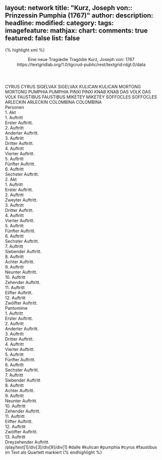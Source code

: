 layout: network
title: "Kurz, Joseph von:: Prinzessin Pumphia (1767)"
author:
description:
headline:
modified:
category:
tags:
imagefeature:
mathjax:
chart:
comments: true
featured: false
list: false
---
{% highlight xml %}
<?xml-model href="https://raw.githubusercontent.com/DLiNa/project/master/rules/lina.rnc"?><?xml-model href="https://raw.githubusercontent.com/DLiNa/project/master/rules/lina.sch"?>
<play xmlns="http://lina.digital">
  <header>
    <title>Prinzessin Pumphia</title>
    <subtitle>Eine neue Tragœdie</subtitle>
    <genretitle>Tragödie</genretitle>
    <author>Kurz, Joseph von:</author>
    <date type="print" when="1767">1767</date>
    <date type="premiere"/>
    <date type="written"/>
    <source>https://textgridlab.org/1.0/tgcrud-public/rest/textgrid:rdgt.0/data</source>
  </header>
  <personae>
    <character>
      <name>CYRUS</name>
      <alias xml:id="cyrus">
        <name>CYRUS</name>
      </alias>
    </character>
    <character>
      <name>SIGELVAX</name>
      <alias xml:id="sigelvax">
        <name>SIGELVAX</name>
      </alias>
    </character>
    <character>
      <name>KULICAN</name>
      <alias xml:id="kulican">
        <name>KULICAN</name>
      </alias>
    </character>
    <character>
      <name>MORTONG</name>
      <alias xml:id="mortong">
        <name>MORTONG</name>
      </alias>
    </character>
    <character>
      <name>PUMPHIA</name>
      <alias xml:id="pumphia">
        <name>PUMPHIA</name>
      </alias>
    </character>
    <character>
      <name>PINXI</name>
      <alias xml:id="pinxi">
        <name>PINXI</name>
      </alias>
    </character>
    <character>
      <name>KNAB</name>
      <alias xml:id="knab">
        <name>KNAB</name>
      </alias>
    </character>
    <character>
      <name>DAS VOLK</name>
      <alias xml:id="das_volk">
        <name>DAS VOLK</name>
      </alias>
    </character>
    <character>
      <name>FAUSTIBUS</name>
      <alias xml:id="faustibus">
        <name>FAUSTIBUS</name>
      </alias>
    </character>
    <character>
      <name>MIKETEY</name>
      <alias xml:id="miketey">
        <name>MIKETEY</name>
      </alias>
    </character>
    <character>
      <name>SOFFOCLES</name>
      <alias xml:id="soffocles">
        <name>SOFFOCLES</name>
      </alias>
    </character>
    <character>
      <name>ARLECKIN</name>
      <alias xml:id="arleckin">
        <name>ARLECKIN</name>
      </alias>
    </character>
    <character>
      <name>COLOMBINA</name>
      <alias xml:id="colombina">
        <name>COLOMBINA</name>
      </alias>
    </character>
  </personae>
  <text>
    <div>
      <head>Personen</head>
    </div>
    <div>
      <head>1. Akt</head>
      <div>
        <head>1. Auftritt</head>
        <div>
          <head>Erster Auftritt.</head>
          <sp who="#cyrus">
            <amount n="1" unit="speech_acts"/>
            <amount n="9" unit="words"/>
            <amount n="1" unit="lines"/>
            <amount n="48" unit="chars"/>
          </sp>
          <sp who="#sigelvax">
            <amount n="1" unit="speech_acts"/>
            <amount n="9" unit="words"/>
            <amount n="1" unit="lines"/>
            <amount n="57" unit="chars"/>
          </sp>
        </div>
      </div>
      <div>
        <head>2. Auftritt</head>
        <div>
          <head>Anderter Auftritt.</head>
          <sp who="#kulican">
            <amount n="10" unit="speech_acts"/>
            <amount n="307" unit="words"/>
            <amount n="36" unit="lines"/>
            <amount n="1633" unit="chars"/>
          </sp>
          <sp who="#mortong">
            <amount n="9" unit="speech_acts"/>
            <amount n="116" unit="words"/>
            <amount n="13" unit="lines"/>
            <amount n="602" unit="chars"/>
          </sp>
        </div>
      </div>
      <div>
        <head>3. Auftritt</head>
        <div>
          <head>Dritter Auftritt.</head>
          <sp who="#pumphia">
            <amount n="9" unit="speech_acts"/>
            <amount n="391" unit="words"/>
            <amount n="43" unit="lines"/>
            <amount n="2135" unit="chars"/>
          </sp>
          <sp who="#kulican">
            <amount n="9" unit="speech_acts"/>
            <amount n="146" unit="words"/>
            <amount n="18" unit="lines"/>
            <amount n="820" unit="chars"/>
          </sp>
        </div>
      </div>
      <div>
        <head>4. Auftritt</head>
        <div>
          <head>Vierter Auftritt.</head>
          <sp who="#pinxi">
            <amount n="1" unit="speech_acts"/>
            <amount n="85" unit="words"/>
            <amount n="8" unit="lines"/>
            <amount n="429" unit="chars"/>
          </sp>
          <sp who="#kulican">
            <amount n="9" unit="speech_acts"/>
            <amount n="178" unit="words"/>
            <amount n="23" unit="lines"/>
            <amount n="945" unit="chars"/>
          </sp>
          <sp who="#pumphia">
            <amount n="4" unit="speech_acts"/>
            <amount n="144" unit="words"/>
            <amount n="15" unit="lines"/>
            <amount n="747" unit="chars"/>
          </sp>
          <sp who="#knab">
            <amount n="4" unit="speech_acts"/>
            <amount n="135" unit="words"/>
            <amount n="15" unit="lines"/>
            <amount n="722" unit="chars"/>
          </sp>
        </div>
      </div>
      <div>
        <head>5. Auftritt</head>
        <div>
          <head>Fünfter Auftritt.</head>
          <sp who="#kulican">
            <amount n="7" unit="speech_acts"/>
            <amount n="125" unit="words"/>
            <amount n="16" unit="lines"/>
            <amount n="668" unit="chars"/>
          </sp>
          <sp who="#mortong">
            <amount n="3" unit="speech_acts"/>
            <amount n="81" unit="words"/>
            <amount n="10" unit="lines"/>
            <amount n="462" unit="chars"/>
          </sp>
          <sp who="#pumphia">
            <amount n="4" unit="speech_acts"/>
            <amount n="50" unit="words"/>
            <amount n="8" unit="lines"/>
            <amount n="275" unit="chars"/>
          </sp>
        </div>
      </div>
      <div>
        <head>6. Auftritt</head>
        <div>
          <head>Sechster Auftritt.</head>
          <sp who="#das_volk">
            <amount n="2" unit="speech_acts"/>
            <amount n="8" unit="words"/>
            <amount n="2" unit="lines"/>
            <amount n="46" unit="chars"/>
          </sp>
          <sp who="#mortong">
            <amount n="3" unit="speech_acts"/>
            <amount n="28" unit="words"/>
            <amount n="5" unit="lines"/>
            <amount n="155" unit="chars"/>
          </sp>
          <sp who="#pumphia">
            <amount n="14" unit="speech_acts"/>
            <amount n="506" unit="words"/>
            <amount n="68" unit="lines"/>
            <amount n="2745" unit="chars"/>
          </sp>
          <sp who="#kulican">
            <amount n="20" unit="speech_acts"/>
            <amount n="389" unit="words"/>
            <amount n="52" unit="lines"/>
            <amount n="2188" unit="chars"/>
          </sp>
          <sp who="#sigelvax">
            <amount n="7" unit="speech_acts"/>
            <amount n="447" unit="words"/>
            <amount n="51" unit="lines"/>
            <amount n="2369" unit="chars"/>
          </sp>
        </div>
      </div>
    </div>
    <div>
      <head>2. Akt</head>
      <div>
        <head>1. Auftritt</head>
        <div>
          <head>Erster Auftritt.</head>
          <sp who="#faustibus">
            <amount n="1" unit="speech_acts"/>
            <amount n="352" unit="words"/>
            <amount n="38" unit="lines"/>
            <amount n="1894" unit="chars"/>
          </sp>
        </div>
      </div>
      <div>
        <head>2. Auftritt</head>
        <div>
          <head>Zweyter Auftritt.</head>
          <sp who="#cyrus">
            <amount n="7" unit="speech_acts"/>
            <amount n="365" unit="words"/>
            <amount n="41" unit="lines"/>
            <amount n="1949" unit="chars"/>
          </sp>
          <sp who="#faustibus">
            <amount n="7" unit="speech_acts"/>
            <amount n="155" unit="words"/>
            <amount n="17" unit="lines"/>
            <amount n="850" unit="chars"/>
          </sp>
        </div>
      </div>
      <div>
        <head>3. Auftritt</head>
        <div>
          <head>Dritter Auftritt.</head>
          <sp who="#sigelvax">
            <amount n="9" unit="speech_acts"/>
            <amount n="181" unit="words"/>
            <amount n="22" unit="lines"/>
            <amount n="964" unit="chars"/>
          </sp>
          <sp who="#cyrus">
            <amount n="11" unit="speech_acts"/>
            <amount n="262" unit="words"/>
            <amount n="34" unit="lines"/>
            <amount n="1449" unit="chars"/>
          </sp>
          <sp who="#faustibus">
            <amount n="4" unit="speech_acts"/>
            <amount n="175" unit="words"/>
            <amount n="19" unit="lines"/>
            <amount n="938" unit="chars"/>
          </sp>
        </div>
      </div>
      <div>
        <head>4. Auftritt</head>
        <div>
          <head>Vierter Auftritt.</head>
          <sp who="#mortong">
            <amount n="5" unit="speech_acts"/>
            <amount n="85" unit="words"/>
            <amount n="11" unit="lines"/>
            <amount n="425" unit="chars"/>
          </sp>
          <sp who="#kulican">
            <amount n="4" unit="speech_acts"/>
            <amount n="33" unit="words"/>
            <amount n="6" unit="lines"/>
            <amount n="167" unit="chars"/>
          </sp>
        </div>
      </div>
      <div>
        <head>5. Auftritt</head>
        <div>
          <head>Fünfter Auftritt.</head>
          <sp who="#kulican">
            <amount n="7" unit="speech_acts"/>
            <amount n="162" unit="words"/>
            <amount n="20" unit="lines"/>
            <amount n="905" unit="chars"/>
          </sp>
          <sp who="#faustibus">
            <amount n="2" unit="speech_acts"/>
            <amount n="47" unit="words"/>
            <amount n="5" unit="lines"/>
            <amount n="224" unit="chars"/>
          </sp>
          <sp who="#mortong">
            <amount n="5" unit="speech_acts"/>
            <amount n="70" unit="words"/>
            <amount n="9" unit="lines"/>
            <amount n="365" unit="chars"/>
          </sp>
        </div>
      </div>
      <div>
        <head>6. Auftritt</head>
        <div>
          <head>Sechster Auftritt.</head>
          <sp who="#pumphia">
            <amount n="6" unit="speech_acts"/>
            <amount n="65" unit="words"/>
            <amount n="11" unit="lines"/>
            <amount n="358" unit="chars"/>
          </sp>
          <sp who="#kulican">
            <amount n="5" unit="speech_acts"/>
            <amount n="76" unit="words"/>
            <amount n="9" unit="lines"/>
            <amount n="402" unit="chars"/>
          </sp>
        </div>
      </div>
      <div>
        <head>7. Auftritt</head>
        <div>
          <head>Siebender Auftritt.</head>
          <sp who="#faustibus">
            <amount n="4" unit="speech_acts"/>
            <amount n="36" unit="words"/>
            <amount n="6" unit="lines"/>
            <amount n="191" unit="chars"/>
          </sp>
          <sp who="#cyrus">
            <amount n="3" unit="speech_acts"/>
            <amount n="20" unit="words"/>
            <amount n="3" unit="lines"/>
            <amount n="111" unit="chars"/>
          </sp>
          <sp who="#cyrus #faustibus">
            <amount n="1" unit="speech_acts"/>
            <amount n="4" unit="words"/>
            <amount n="1" unit="lines"/>
            <amount n="25" unit="chars"/>
          </sp>
        </div>
      </div>
      <div>
        <head>8. Auftritt</head>
        <div>
          <head>Achter Auftritt.</head>
          <sp who="#mortong">
            <amount n="4" unit="speech_acts"/>
            <amount n="28" unit="words"/>
            <amount n="4" unit="lines"/>
            <amount n="140" unit="chars"/>
          </sp>
          <sp who="#kulican">
            <amount n="13" unit="speech_acts"/>
            <amount n="264" unit="words"/>
            <amount n="34" unit="lines"/>
            <amount n="1494" unit="chars"/>
          </sp>
          <sp who="#cyrus #faustibus">
            <amount n="2" unit="speech_acts"/>
            <amount n="13" unit="words"/>
            <amount n="2" unit="lines"/>
            <amount n="74" unit="chars"/>
          </sp>
          <sp who="#faustibus">
            <amount n="4" unit="speech_acts"/>
            <amount n="15" unit="words"/>
            <amount n="3" unit="lines"/>
            <amount n="77" unit="chars"/>
          </sp>
          <sp who="#cyrus">
            <amount n="4" unit="speech_acts"/>
            <amount n="46" unit="words"/>
            <amount n="5" unit="lines"/>
            <amount n="237" unit="chars"/>
          </sp>
          <sp who="#pumphia">
            <amount n="8" unit="speech_acts"/>
            <amount n="179" unit="words"/>
            <amount n="20" unit="lines"/>
            <amount n="961" unit="chars"/>
          </sp>
        </div>
      </div>
      <div>
        <head>9. Auftritt</head>
        <div>
          <head>Neunter Auftritt.</head>
          <sp who="#pinxi">
            <amount n="1" unit="speech_acts"/>
            <amount n="31" unit="words"/>
            <amount n="5" unit="lines"/>
            <amount n="162" unit="chars"/>
          </sp>
          <sp who="#kulican">
            <amount n="17" unit="speech_acts"/>
            <amount n="406" unit="words"/>
            <amount n="60" unit="lines"/>
            <amount n="2176" unit="chars"/>
          </sp>
          <sp who="#sigelvax">
            <amount n="2" unit="speech_acts"/>
            <amount n="16" unit="words"/>
            <amount n="2" unit="lines"/>
            <amount n="74" unit="chars"/>
          </sp>
          <sp who="#pumphia">
            <amount n="23" unit="speech_acts"/>
            <amount n="707" unit="words"/>
            <amount n="83" unit="lines"/>
            <amount n="3790" unit="chars"/>
          </sp>
          <sp who="#miketey">
            <amount n="4" unit="speech_acts"/>
            <amount n="33" unit="words"/>
            <amount n="5" unit="lines"/>
            <amount n="153" unit="chars"/>
          </sp>
          <sp who="#faustibus">
            <amount n="8" unit="speech_acts"/>
            <amount n="97" unit="words"/>
            <amount n="15" unit="lines"/>
            <amount n="529" unit="chars"/>
          </sp>
          <sp who="#cyrus">
            <amount n="17" unit="speech_acts"/>
            <amount n="240" unit="words"/>
            <amount n="31" unit="lines"/>
            <amount n="1265" unit="chars"/>
          </sp>
          <sp who="#faustibus #pumphia">
            <amount n="1" unit="speech_acts"/>
            <amount n="4" unit="words"/>
            <amount n="1" unit="lines"/>
            <amount n="28" unit="chars"/>
          </sp>
          <sp who="#kulican #pumphia #cyrus #faustibus">
            <amount n="1" unit="speech_acts"/>
            <amount n="9" unit="words"/>
            <amount n="2" unit="lines"/>
            <amount n="40" unit="chars"/>
          </sp>
          <sp who="#mortong">
            <amount n="4" unit="speech_acts"/>
            <amount n="44" unit="words"/>
            <amount n="5" unit="lines"/>
            <amount n="214" unit="chars"/>
          </sp>
        </div>
      </div>
      <div>
        <head>10. Auftritt</head>
        <div>
          <head>Zehender Auftritt.</head>
          <sp who="#soffocles">
            <amount n="4" unit="speech_acts"/>
            <amount n="156" unit="words"/>
            <amount n="16" unit="lines"/>
            <amount n="776" unit="chars"/>
          </sp>
          <sp who="#kulican">
            <amount n="5" unit="speech_acts"/>
            <amount n="73" unit="words"/>
            <amount n="10" unit="lines"/>
            <amount n="414" unit="chars"/>
          </sp>
          <sp who="#mortong">
            <amount n="3" unit="speech_acts"/>
            <amount n="30" unit="words"/>
            <amount n="4" unit="lines"/>
            <amount n="153" unit="chars"/>
          </sp>
        </div>
      </div>
      <div>
        <head>11. Auftritt</head>
        <div>
          <head>Eilfter Auftritt.</head>
          <sp who="#pumphia">
            <amount n="1" unit="speech_acts"/>
            <amount n="261" unit="words"/>
            <amount n="28" unit="lines"/>
            <amount n="1402" unit="chars"/>
          </sp>
        </div>
      </div>
      <div>
        <head>12. Auftritt</head>
        <div>
          <head>Zwölfter Auftritt.</head>
          <sp who="#cyrus">
            <amount n="3" unit="speech_acts"/>
            <amount n="39" unit="words"/>
            <amount n="4" unit="lines"/>
            <amount n="206" unit="chars"/>
          </sp>
          <sp who="#faustibus">
            <amount n="4" unit="speech_acts"/>
            <amount n="47" unit="words"/>
            <amount n="6" unit="lines"/>
            <amount n="232" unit="chars"/>
          </sp>
          <sp who="#miketey">
            <amount n="1" unit="speech_acts"/>
            <amount n="4" unit="words"/>
            <amount n="1" unit="lines"/>
            <amount n="24" unit="chars"/>
          </sp>
          <sp who="#kulican">
            <amount n="5" unit="speech_acts"/>
            <amount n="123" unit="words"/>
            <amount n="15" unit="lines"/>
            <amount n="662" unit="chars"/>
          </sp>
          <sp who="#mortong">
            <amount n="1" unit="speech_acts"/>
            <amount n="12" unit="words"/>
            <amount n="1" unit="lines"/>
            <amount n="54" unit="chars"/>
          </sp>
          <sp who="#pumphia">
            <amount n="2" unit="speech_acts"/>
            <amount n="95" unit="words"/>
            <amount n="11" unit="lines"/>
            <amount n="509" unit="chars"/>
          </sp>
        </div>
      </div>
    </div>
    <div>
      <head>Pantomime</head>
      <div>
        <head>1. Auftritt</head>
        <div>
          <head>Erster Auftritt.</head>
        </div>
      </div>
      <div>
        <head>2. Auftritt</head>
        <div>
          <head>Anderter Auftritt.</head>
        </div>
      </div>
      <div>
        <head>3. Auftritt</head>
        <div>
          <head>Dritter Auftritt.</head>
        </div>
      </div>
      <div>
        <head>4. Auftritt</head>
        <div>
          <head>Vierter Auftritt.</head>
        </div>
      </div>
      <div>
        <head>5. Auftritt</head>
        <div>
          <head>Fünfter Auftritt.</head>
        </div>
      </div>
      <div>
        <head>6. Auftritt</head>
        <div>
          <head>Sechster Auftritt.</head>
        </div>
      </div>
      <div>
        <head>7. Auftritt</head>
        <div>
          <head>Siebender Auftritt</head>
        </div>
      </div>
      <div>
        <head>8. Auftritt</head>
        <div>
          <head>Achter Auftritt.</head>
        </div>
      </div>
      <div>
        <head>9. Auftritt</head>
        <div>
          <head>Neunter Auftritt.</head>
        </div>
      </div>
      <div>
        <head>10. Auftritt</head>
        <div>
          <head>Zehender Auftritt.</head>
        </div>
      </div>
      <div>
        <head>11. Auftritt</head>
        <div>
          <head>Eilfter Auftritt.</head>
        </div>
      </div>
      <div>
        <head>12. Auftritt</head>
        <div>
          <head>Zwölfter Auftritt.</head>
        </div>
      </div>
      <div>
        <head>13. Auftritt</head>
        <div>
          <head>Dreyzehender Auftritt.</head>
          <sp who="#arleckin">
            <amount n="3" unit="speech_acts"/>
            <amount n="22" unit="words"/>
            <amount n="4" unit="lines"/>
            <amount n="121" unit="chars"/>
          </sp>
          <sp who="#colombina">
            <amount n="3" unit="speech_acts"/>
            <amount n="654" unit="words"/>
            <amount n="47" unit="lines"/>
            <amount n="3815" unit="chars"/>
          </sp>
          <sp who="#arleckin #colombina">
            <amount n="1" unit="speech_acts"/>
            <amount n="6" unit="words"/>
            <amount n="1" unit="lines"/>
            <amount n="28" unit="chars"/>
          </sp>
        </div>
      </div>
    </div>
  </text>
  <documentation>
    <change n="1" type="expandCollective" who="peertrilcke">
      <path>/play/text[1]/div[3]/div[9]/div[1]</path>
      <orig>#dalle</orig>
      <corr>#kulican #pumphia #cyrus #faustibus</corr>
      <comment>im Text als Quartett markiert</comment>
    </change>
  </documentation>
</play>
{% endhighlight %}